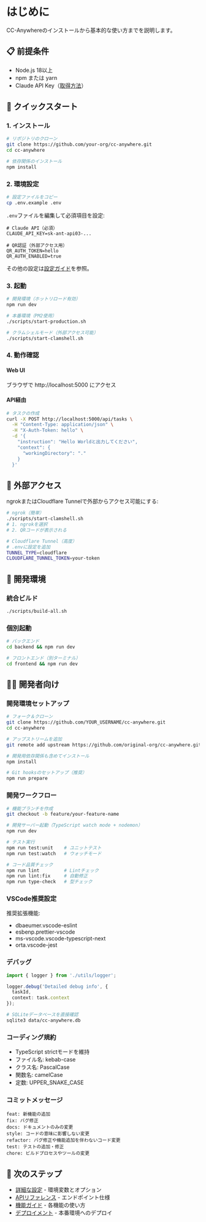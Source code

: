 # はじめに

CC-Anywhereのインストールから基本的な使い方までを説明します。

## 📋 前提条件

- Node.js 18以上
- npm または yarn
- Claude API Key（[取得方法](https://console.anthropic.com/)）

## 🚀 クイックスタート

### 1. インストール

```bash
# リポジトリのクローン
git clone https://github.com/your-org/cc-anywhere.git
cd cc-anywhere

# 依存関係のインストール
npm install
```

### 2. 環境設定

```bash
# 設定ファイルをコピー
cp .env.example .env
```

`.env`ファイルを編集して必須項目を設定:

```env
# Claude API（必須）
CLAUDE_API_KEY=sk-ant-api03-...

# QR認証（外部アクセス用）
QR_AUTH_TOKEN=hello
QR_AUTH_ENABLED=true
```

その他の設定は[設定ガイド](./configuration.md)を参照。

### 3. 起動

```bash
# 開発環境（ホットリロード有効）
npm run dev

# 本番環境（PM2使用）
./scripts/start-production.sh

# クラムシェルモード（外部アクセス可能）
./scripts/start-clamshell.sh
```

### 4. 動作確認

#### Web UI
ブラウザで http://localhost:5000 にアクセス

#### API経由
```bash
# タスクの作成
curl -X POST http://localhost:5000/api/tasks \
  -H "Content-Type: application/json" \
  -H "X-Auth-Token: hello" \
  -d '{
    "instruction": "Hello Worldと出力してください",
    "context": {
      "workingDirectory": "."
    }
  }'
```

## 📱 外部アクセス

ngrokまたはCloudflare Tunnelで外部からアクセス可能にする:

```bash
# ngrok（簡単）
./scripts/start-clamshell.sh
# 1. ngrokを選択
# 2. QRコードが表示される

# Cloudflare Tunnel（高度）
# .envに設定を追加
TUNNEL_TYPE=cloudflare
CLOUDFLARE_TUNNEL_TOKEN=your-token
```

## 🔧 開発環境

### 統合ビルド
```bash
./scripts/build-all.sh
```

### 個別起動
```bash
# バックエンド
cd backend && npm run dev

# フロントエンド（別ターミナル）
cd frontend && npm run dev
```

## 👨‍💻 開発者向け

### 開発環境セットアップ

```bash
# フォーク＆クローン
git clone https://github.com/YOUR_USERNAME/cc-anywhere.git
cd cc-anywhere

# アップストリームを追加
git remote add upstream https://github.com/original-org/cc-anywhere.git

# 開発用依存関係も含めてインストール
npm install

# Git hooksのセットアップ（推奨）
npm run prepare
```

### 開発ワークフロー

```bash
# 機能ブランチを作成
git checkout -b feature/your-feature-name

# 開発サーバー起動（TypeScript watch mode + nodemon）
npm run dev

# テスト実行
npm run test:unit    # ユニットテスト
npm run test:watch   # ウォッチモード

# コード品質チェック
npm run lint         # Lintチェック
npm run lint:fix     # 自動修正
npm run type-check   # 型チェック
```

### VSCode推奨設定

推奨拡張機能:
- dbaeumer.vscode-eslint
- esbenp.prettier-vscode
- ms-vscode.vscode-typescript-next
- orta.vscode-jest

### デバッグ

```typescript
import { logger } from './utils/logger';

logger.debug('Detailed debug info', { 
  taskId, 
  context: task.context 
});
```

```bash
# SQLiteデータベースを直接確認
sqlite3 data/cc-anywhere.db
```

### コーディング規約

- TypeScript strictモードを維持
- ファイル名: kebab-case
- クラス名: PascalCase
- 関数名: camelCase
- 定数: UPPER_SNAKE_CASE

### コミットメッセージ

```
feat: 新機能の追加
fix: バグ修正
docs: ドキュメントのみの変更
style: コードの意味に影響しない変更
refactor: バグ修正や機能追加を伴わないコード変更
test: テストの追加・修正
chore: ビルドプロセスやツールの変更
```

## 📖 次のステップ

- [詳細な設定](./configuration.md) - 環境変数とオプション
- [APIリファレンス](../api/) - エンドポイント仕様
- [機能ガイド](../features/) - 各機能の使い方
- [デプロイメント](../deployment/) - 本番環境へのデプロイ